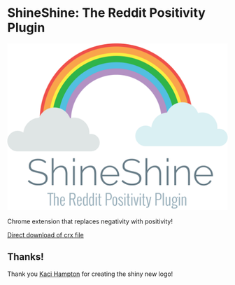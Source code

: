 ShineShine: The Reddit Positivity Plugin
=============

![](logo.png)

Chrome extension that replaces negativity with positivity!

[Direct download of crx file](https://github.com/jonathanbaugh/shineshine/blob/master/ShineShine.crx?raw=true)

Thanks!
------------------

Thank you [Kaci Hampton](https://www.instagram.com/inmyviewfinder/) for creating the shiny new logo!
